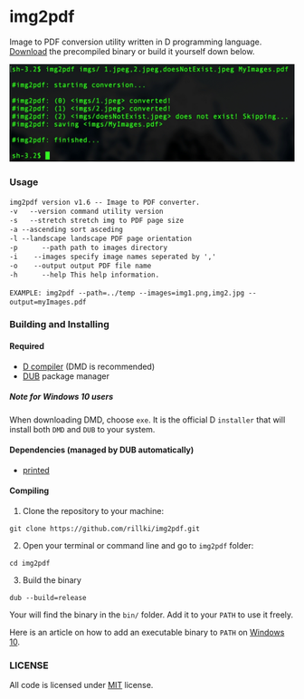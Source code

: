 # img2pdf
Image to PDF conversion utility written in D programming language. [Download](https://github.com/rillki/img2pdf/releases) the precompiled binary or build it yourself down below.

<img src="assets/screenshot.jpeg">

### Usage
```
img2pdf version v1.6 -- Image to PDF converter.
-v   --version command utility version
-s   --stretch stretch img to PDF page size
-a --ascending sort asceding
-l --landscape landscape PDF page orientation
-p      --path path to images directory
-i    --images specify image names seperated by ','
-o    --output output PDF file name
-h      --help This help information.

EXAMPLE: img2pdf --path=../temp --images=img1.png,img2.jpg --output=myImages.pdf
```

### Building and Installing
#### Required
* [D compiler](https://dlang.org/download) (DMD is recommended)
* [DUB](https://dub.pm) package manager

##### Note for Windows 10 users
When downloading DMD, choose `exe`. It is the official D `installer` that will install both `DMD` and `DUB` to your system. 

#### Dependencies (managed by DUB automatically)
* [printed](https://github.com/AuburnSounds/printed)

#### Compiling
1. Clone the repository to your machine:
```
git clone https://github.com/rillki/img2pdf.git
```
2. Open your terminal or command line and go to `img2pdf` folder:
```
cd img2pdf
```
3. Build the binary
```
dub --build=release
```

Your will find the binary in the `bin/` folder. Add it to your `PATH` to use it freely. 

Here is an article on how to add an executable binary to `PATH` on [Windows 10](https://medium.com/@kevinmarkvi/how-to-add-executables-to-your-path-in-windows-5ffa4ce61a53).

### LICENSE
All code is licensed under [MIT](https://github.com/rillki/img2pdf/blob/main/LICENSE) license.












